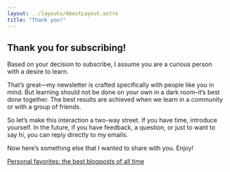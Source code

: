 ```yaml
---
layout: ../layouts/AboutLayout.astro
title: "Thank you!"
---
```


## Thank you for subscribing!

Based on your decision to subscribe, I assume you are a curious person with a desire to learn.

That’s great—my newsletter is crafted specifically with people like you in mind. But learning should not be done on your own in a dark room–it’s best done together. The best results are achieved when we learn in a community or with a group of friends.

So let’s make this interaction a two-way street. If you have time, introduce yourself. In the future, if you have feedback, a question, or just to want to say hi, you can reply directly to my emails.

Now here’s something else that I wanted to share with you. Enjoy!

[Personal favorites: the best blogposts of all time](vitosarchive.com/best-blogposts)
